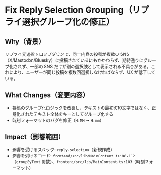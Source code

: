 # Fix Reply Selection Grouping（リプライ選択グループ化の修正）

## Why（背景）

リプライ元選択ドロップダウンで、同一内容の投稿が複数の SNS（X/Mastodon/Bluesky）に投稿されているにもかかわらず、期待通りにグループ化されず、一部の SNS だけが別の選択肢として表示される不具合がある。これにより、ユーザーが同じ投稿を複数回選択しなければならず、UX が低下している。

## What Changes（変更内容）

- 投稿のグループ化ロジックを改善し、テキストの最初の10文字ではなく、正規化されたテキスト全体をキーとしてグループ化する
- 時刻フォーマットのバグを修正（`H:MM` → `H:mm`）

## Impact（影響範囲）

- 影響を受けるスペック: `reply-selection`（新規作成）
- 影響を受けるコード: `frontend/src/lib/MainContent.ts:96-112`（`groupByText` 関数）、`frontend/src/lib/MainContent.ts:103`（時刻フォーマット）
